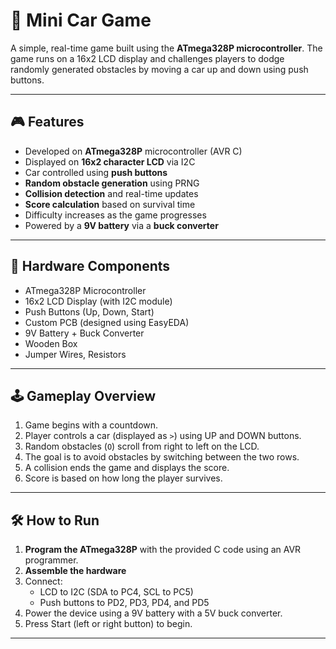 # 🚗 Mini Car Game

A simple, real-time game built using the **ATmega328P microcontroller**. The game runs on a 16x2 LCD display and challenges players to dodge randomly generated obstacles by moving a car up and down using push buttons.

---

## 🎮 Features

- Developed on **ATmega328P** microcontroller (AVR C)
- Displayed on **16x2 character LCD** via I2C
- Car controlled using **push buttons**
- **Random obstacle generation** using PRNG
- **Collision detection** and real-time updates
- **Score calculation** based on survival time
- Difficulty increases as the game progresses
- Powered by a **9V battery** via a **buck converter**

---

## 🧰 Hardware Components

- ATmega328P Microcontroller  
- 16x2 LCD Display (with I2C module)  
- Push Buttons (Up, Down, Start)  
- Custom PCB (designed using EasyEDA)  
- 9V Battery + Buck Converter  
- Wooden Box  
- Jumper Wires, Resistors

---

## 🕹️ Gameplay Overview

1. Game begins with a countdown.
2. Player controls a car (displayed as `>`) using UP and DOWN buttons.
3. Random obstacles (`O`) scroll from right to left on the LCD.
4. The goal is to avoid obstacles by switching between the two rows.
5. A collision ends the game and displays the score.
6. Score is based on how long the player survives.

---

## 🛠️ How to Run

1. **Program the ATmega328P** with the provided C code using an AVR programmer.
2. **Assemble the hardware**
3. Connect:
   - LCD to I2C (SDA to PC4, SCL to PC5)
   - Push buttons to PD2, PD3, PD4, and PD5
4. Power the device using a 9V battery with a 5V buck converter.
5. Press Start (left or right button) to begin.

---



